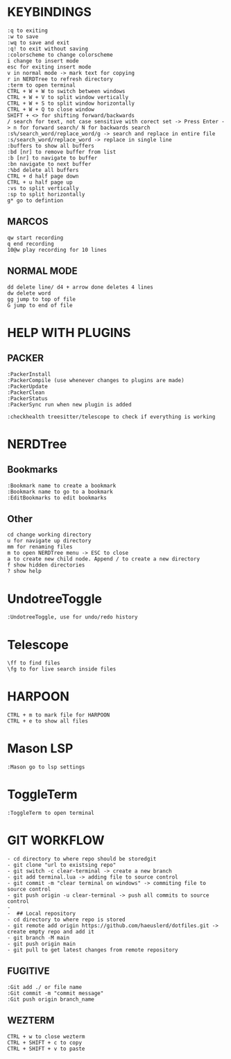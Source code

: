 # KEYBINDINGS
    :q to exiting
    :w to save
    :wq to save and exit
    :q! to exit without saving
    :colorscheme to change colorscheme
    i change to insert mode
    esc for exiting insert mode
    v in normal mode -> mark text for copying
    r in NERDTree to refresh directory
    :term to open terminal
    CTRL + W + W to switch between windows
    CTRL + W + V to split window vertically
    CTRL + W + S to split window horizontally
    CTRL + W + Q to close window
    SHIFT + <> for shifting forward/backwards
    / search for text, not case sensitive with corect set -> Press Enter -> n for forward search/ N for backwards search
    :s%/search_word/replace_word/g -> search and replace in entire file
    :s/search_word/replace_word -> replace in single line
    :buffers to show all buffers
    :bd [nr] to remove buffer from list
    :b [nr] to navigate to buffer
    :bn navigate to next buffer
    :%bd delete all buffers
    CTRL + d half page down
    CTRL + u half page up
    :vs to split vertically
    :sp to split horizontally
    g* go to defintion
    
## MARCOS
    qw start recording
    q end recording
    10@w play recording for 10 lines

## NORMAL MODE
    dd delete line/ d4 + arrow done deletes 4 lines
    dw delete word
    gg jump to top of file
    G jump to end of file

# HELP WITH PLUGINS

## PACKER
    :PackerInstall
    :PackerCompile (use whenever changes to plugins are made)
    :PackerUpdate
    :PackerClean
    :PackerStatus
    :PackerSync run when new plugin is added

    :checkhealth treesitter/telescope to check if everything is working

# NERDTree
## Bookmarks
    :Bookmark name to create a bookmark
    :Bookmark name to go to a bookmark
    :EditBookmarks to edit bookmarks

## Other
    cd change working directory
    u for navigate up directory
    mm for renaming files 
    m to open NERDTree menu -> ESC to close
    a to create new child node. Append / to create a new directory
    f show hidden directories
    ? show help

# UndotreeToggle
    :UndotreeToggle, use for undo/redo history

# Telescope
    \ff to find files
    \fg to for live search inside files
# HARPOON
    CTRL + m to mark file for HARPOON
    CTRL + e to show all files

# Mason LSP
    :Mason go to lsp settings

# ToggleTerm
    :ToggleTerm to open terminal

# GIT WORKFLOW
    - cd directory to where repo should be storedgit
    - git clone "url to existsing repo"
    - git switch -c clear-terminal -> create a new branch
    - git add terminal.lua -> adding file to source control
    - git commit -m "clear terminal on windows" -> commiting file to source control
    - git push origin -u clear-terminal -> push all commits to source control
    - 
    -  ## Local repository
    - cd directory to where repo is stored
    - git remote add origin https://github.com/haeuslerd/dotfiles.git -> create empty repo and add it
    - git branch -M main
    - git push origin main
    - git pull to get latest changes from remote repository

## FUGITIVE
    :Git add ./ or file name
    :Git commit -m "commit message"
    :Git push origin branch_name

## WEZTERM
    CTRL + w to close wezterm
    CTRL + SHIFT + c to copy
    CTRL + SHIFT + v to paste 
